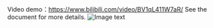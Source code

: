 Video demo：https://www.bilibili.com/video/BV1qL411W7aR/
See the document for more details.
![Image text](https://github.com/kaiqi0110/My_SLAM/blob/master/VisualOdometry/%20%E6%96%87%E6%A1%A3/%E5%B0%81%E9%9D%A2.png)

